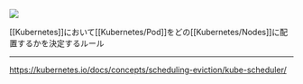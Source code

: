 ![](https://github.com/kubernetes/community/raw/master/icons/png/control_plane_components/labeled/sched-128.png)

[[Kubernetes]]において[[Kubernetes/Pod]]をどの[[Kubernetes/Nodes]]に配置するかを決定するルール

---

<https://kubernetes.io/docs/concepts/scheduling-eviction/kube-scheduler/>